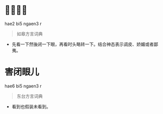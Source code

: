 # 𠹛闭眼儿
hae2 bi5 ngaen3 r
> 如皋方言词典
- 先看一下然後闭一下眼，再看时头略转一下。结合神态表示调皮、娇媚或者鄙夷。

# 害闭眼儿
hae6 bi5 ngaen3 r
> 东台方言词典
- 看到也假装未看到。
